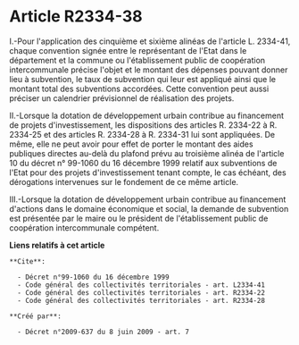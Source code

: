 # Article R2334-38

I.-Pour l'application des cinquième et sixième alinéas de l'article L. 2334-41, chaque convention signée entre le
représentant de l'Etat dans le département et la commune ou l'établissement public de coopération intercommunale précise
l'objet et le montant des dépenses pouvant donner lieu à subvention, le taux de subvention qui leur est appliqué ainsi que le
montant total des subventions accordées. Cette convention peut aussi préciser un calendrier prévisionnel de réalisation des
projets. 

II.-Lorsque la dotation de développement urbain contribue au financement de projets d'investissement, les dispositions des
articles R. 2334-22 à R. 2334-25 et des articles R. 2334-28 à R. 2334-31 lui sont appliquées. De même, elle ne peut avoir
pour effet de porter le montant des aides publiques directes au-delà du plafond prévu au troisième alinéa de l'article 10 du
décret n° 99-1060 du 16 décembre 1999 relatif aux subventions de l'Etat pour des projets d'investissement tenant compte, le
cas échéant, des dérogations intervenues sur le fondement de ce même article. 

III.-Lorsque la dotation de développement urbain contribue au financement d'actions dans le domaine économique et social, la
demande de subvention est présentée par le maire ou le président de l'établissement public de coopération intercommunale
compétent.

**Liens relatifs à cet article**

	**Cite**:

	  - Décret n°99-1060 du 16 décembre 1999
	  - Code général des collectivités territoriales - art. L2334-41
	  - Code général des collectivités territoriales - art. R2334-22
	  - Code général des collectivités territoriales - art. R2334-28

	**Créé par**:

	  - Décret n°2009-637 du 8 juin 2009 - art. 7
